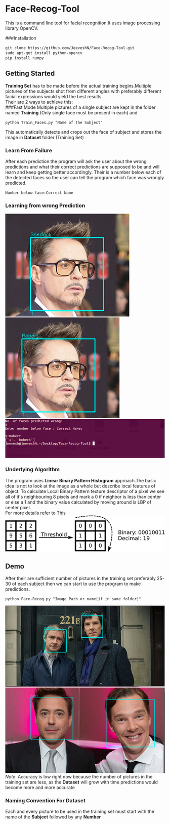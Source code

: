 # Face-Recog-Tool
This is a command line tool for facial recognition.It uses image processing library OpenCV.

###Installation
```
git clone https://github.com/JeeveshN/Face-Recog-Tool.git
sudo apt-get install python-opencv
pip install numpy
```
## Getting Started
**Training Set** has to be made before the actual training begins.Multiple pictures of the subjects shot from different angles with preferably different facial expressions would yield the best results.   
Their are 2 ways to achieve this:  
###Fast Mode
Multiple pictures of a single subject are kept in the folder named **Training** (Only single face must be present in each) and 
```
python Train_Faces.py "Name of the Subject"
```
This automatically detects and crops out the face of subject and stores the image in **Dataset** folder (Training Set)
### Learn From Failure
After each prediction the program will ask the user about the wrong predictions and what their correct predictions are supposed to be and will learn and keep getting better accordingly.
Their is a number below each of the detected faces so the user can tell the program which face was wrongly predicted. 
```
Number below face:Correct Name
```
### Learning from wrong Prediction
![](/extras/Selection_017.png?raw=True)   ![](/extras/Selection_019.png?raw=True)  
![](/extras/Selection_018.png?raw=True) 
### Underlying Algorithm
The program uses **Linear Binary Pattern Histogram** approach.The basic idea is not to look at the image as a whole but describe local features of object.
To calculate Local Binary Pattern texture descriptor of a pixel we see all of it's neighbouring 8 pixels and mark a 0 if neighbor is less than center or else a 1 and the binary value calculated by moving around is LBP of center pixel.  
For more details refer to [This](http://docs.opencv.org/2.4/modules/contrib/doc/facerec/facerec_tutorial.html#local-binary-patterns-histograms)   
![](/extras/lbp.png?raw=True)  
## Demo
After their are sufficient number of pictures in the training set preferably 25-30 of each subject then we can start to use the program to make predictions.
```
python Face-Recog.py "Image Path or name(if in same folder)"
```
![](/extras/Selection_016.png?raw=True)
![](/extras/2.png?raw=True )
*Note*: Accuracy is low right now because the number of pictures in the training set are less, as the **Dataset** will grow with time predictions would become more and more accurate 
### Naming Convention For Dataset
Each and every picture to be used in the training set must start with the name of the **Subject** followed by any **Number** 
